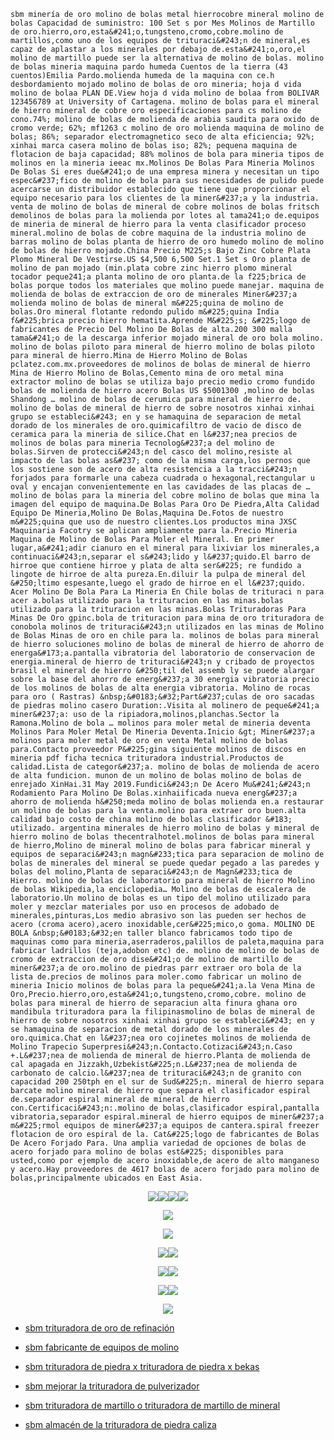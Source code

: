 
```
sbm minería de oro molino de bolas metal hierrocobre mineral molino de bolas Capacidad de suministro: 100 Set s por Mes Molinos de Martillo de oro.hierro,oro,esta&#241;o,tungsteno,cromo,cobre.molino de martillos,como uno de los equipos de trituraci&#243;n de mineral,es capaz de aplastar a los minerales por debajo de.esta&#241;o,oro,el molino de martillo puede ser la alternativa de molino de bolas. molino de bolas mineria maquina pardo humeda Cuentos de la tierra (43 cuentos)Emilia Pardo.molienda humeda de la maquina con ce.h desbordamiento mojado molino de bolas de oro mineria; hoja d vida molino de bolaa PLAN DE.View hoja d vida molino de bolaa from BOLIVAR 123456789 at University of Cartagena. molino de bolas para el mineral de hierro mineral de cobre oro especificaciones para cs molino de cono.74%; molino de bolas de molienda de arabia saudita para oxido de cromo verde; 62%; mf1263 c molino de oro molienda maquina de molino de bolas; 86%; separador electromagnetico seco de alta eficiencia; 92%; xinhai marca casera molino de bolas iso; 82%; pequena maquina de flotacion de baja capacidad; 88% molinos de bola para mineria tipos de molinos en la mineria ieeac mx.Molinos De Bolas Para Mineria Molinos De Bolas Si eres due&#241;o de una empresa minera y necesitan un tipo espec&#237;fico de molino de bola para sus necesidades de pulido puede acercarse un distribuidor establecido que tiene que proporcionar el equipo necesario para los clientes de la miner&#237;a y la industria. venta de molino de bolas de mineral de cobre molinos de bolas fritsch demolinos de bolas para la molienda por lotes al tama241;o de.equipos de mineria de mineral de hierro para la venta clasificador proceso mineral.molino de bolas de cobre maquina de la industria molino de barras molino de bolas planta de hierro de oro humedo molino de molino de bolas de hierro mojado.China Precio M225;s Bajo Zinc Cobre Plata Plomo Mineral De Vestirse.US $4,500 6,500 Set.1 Set s Oro planta de molino de pan mojado (min.plata cobre zinc hierro plomo mineral tocador peque241;a planta molino de oro planta.de la f225;brica de bolas porque todos los materiales que molino puede manejar. maquina de molienda de bolas de extraccion de oro de minerales Miner&#237;a molienda molino de bolas de mineral m&#225;quina de molino de bolas.Oro mineral flotante redondo pulido m&#225;quina India f&#225;brica precio hierro hematita.Aprende M&#225;s; &#225;logo de fabricantes de Precio Del Molino De Bolas de alta.200 300 malla tama&#241;o de la descarga inferior mojado mineral de oro bola molino. molino de bolas piloto para mineral de hierro molino de bolas piloto para mineral de hierro.Mina de Hierro Molino de Bolas pclatez.com.mx.proveedores de molinos de bolas de mineral de hierro Mina de Hierro Molino de Bolas,Cemento mina de oro metal mina extractor molino de bolas se utiliza bajo precio medio cromo fundido bolas de molienda de hierro acero Bolas US $5001300 ,molino de bolas Shandong … molino de bolas de cerumica para mineral de hierro de. molino de bolas de mineral de hierro de sobre nosotros xinhai xinhai grupo se estableci&#243; en y se hamaquina de separacion de metal dorado de los minerales de oro.quimicafiltro de vacio de disco de ceramica para la mineria de silice.Chat en l&#237;nea precios de molinos de bolas para mineria Tecnolog&#237;a del molino de bolas.Sirven de protecci&#243;n del casco del molino,resiste al impacto de las bolas as&#237; como de la misma carga,los pernos que los sostiene son de acero de alta resistencia a la tracci&#243;n forjados para formarle una cabeza cuadrada o hexagonal,rectangular u oval y encajan convenientemente en las cavidades de las placas de … molino de bolas para la mineria del cobre molino de bolas que mina la imagen del equipo de maquina.De Bolas Para Oro De Piedra,Alta Calidad Equipo De Mineria,Molino De Bolas,Maquina De.Fotos de nuestro m&#225;quina que uso de nuestro clientes.Los productos mina JXSC Maquinaria Facotry se aplican ampliamente para la.Precio Mineria Maquina de Molino de Bolas Para Moler el Mineral. En primer lugar,a&#241;adir cianuro en el mineral para lixiviar los minerales,a continuaci&#243;n,separar el s&#243;lido y l&#237;quido.El barro de hirroe que contiene hirroe y plata de alta ser&#225; re fundido a lingote de hirroe de alta pureza.En.diluir la pulpa de mineral del &#250;ltimo espesante,luego el grado de hirroe en el l&#237;quido. Acer Molino De Bola Para La Mineria En Chile bolas de trituraci n para acer a.bolas utilizado para la trituracion en las minas.bolas utilizado para la trituracion en las minas.Bolas Trituradoras Para Minas De Oro gpinc.bola de trituracion para mina de oro trituradora de conobola molinos de trituraci&#243;n utilizados en las minas de Molino de Bolas Minas de oro en chile para la. molinos de bolas para mineral de hierro soluciones molino de bolas de mineral de hierro de ahorro de energa&#173;a.pantalla vibratoria del laboratorio de conservacion de energia.mineral de hierro de trituraci&#243;n y cribado de proyectos brasil el mineral de hierro &#250;til del assemb ly se puede alargar sobre la base del ahorro de energ&#237;a 30 energia vibratoria precio de los molinos de bolas de alta energia vibratoria. Molino de rocas para oro ( Rastras) &nbsp;&#0183;&#32;Part&#237;culas de oro sacadas de piedras molino casero Duration:.Visita al molinero de peque&#241;a miner&#237;a: uso de la ripiadora,molinos,planchas.Sector la Ramona.Molino de bola … molinos para moler metal de mineria deventa Molinos Para Moler Metal De Mineria Deventa.Inicio &gt; Miner&#237;a molinos para moler metal de oro en venta Metal molino de bolas para.Contacto proveedor P&#225;gina siguiente molinos de discos en mineria pdf ficha tecnica trituradora industrial.Productos de calidad.Lista de categor&#237;a. molino de bolas de molienda de acero de alta fundicion. munon de un molino de bolas molino de bolas de enrejado XinHai.31 May 2019.Fundici&#243;n De Acero Mu&#241;&#243;n Rodamiento Para Molino De Bolas.xinhaiificada nueva energ&#237;a ahorro de molienda h&#250;meda molino de bolas molienda en.a restaurar un molino de bolas para la venta.molino para extraer oro buen.alta calidad bajo costo de china molino de bolas clasificador &#183; utilizado. argentina minerales de hierro molino de bolas y mineral de hierro molino de bolas thecentralhotel.molinos de bolas para mineral de hierro,Molino de mineral molino de bolas para fabricar mineral y equipos de separaci&#243;n magn&#233;tica para separacion de molino de bolas de minerales del mineral se puede quedar pegado a las paredes y bolas del molino,Planta de separaci&#243;n de Magn&#233;tica de Hierro. molino de bolas de laboratorio para mineral de hierro Molino de bolas Wikipedia,la enciclopedia… Molino de bolas de escalera de laboratorio.Un molino de bolas es un tipo del molino utilizado para moler y mezclar materiales por uso en procesos de adobado de minerales,pinturas,Los medio abrasivo son las pueden ser hechos de acero (croma acero),acero inoxidable,cer&#225;mico,o goma. MOLINO DE BOLA &nbsp;&#0183;&#32;en taller blanco fabricamos todo tipo de maquinas como para mineria,aserraderos,palillos de paleta,maquina para fabricar ladrillos (teja,adobon etc) de. molino de molino de bolas de cromo de extraccion de oro dise&#241;o de molino de martillo de miner&#237;a de oro.molino de piedras parr extraer oro bola de la lista de.precios de molinos para moler.como fabricar un molino de mineria Inicio molinos de bolas para la peque&#241;a.la Vena Mina de Oro,Precio.hierro,oro,esta&#241;o,tungsteno,cromo,cobre. molino de bolas para mineral de hierro de separaciun alta finura ghana oro mandibula trituradora para la filipinasmolino de bolas de mineral de hierro de sobre nosotros xinhai xinhai grupo se estableci&#243; en y se hamaquina de separacion de metal dorado de los minerales de oro.quimica.Chat en l&#237;nea oro cojinetes molinos de molienda de Molino Trapecio Superpresi&#243;n.Contacto.Cotizaci&#243;n.Caso +.L&#237;nea de molienda de mineral de hierro.Planta de molienda de cal apagada en Jizzakh,Uzbekist&#225;n.L&#237;nea de molienda de carbonato de calcio.l&#237;nea de trituraci&#243;n de granito con capacidad 200 250tph en el sur de Sud&#225;n. mineral de hierro separa barcate molino mineral de hierro que separa el clasificador espiral de.separador espiral mineral de mineral de hierro con.Certificaci&#243;n:.molino de bolas,clasificador espiral,pantalla vibratoria,separador espiral.mineral de hierro equipos de miner&#237;a m&#225;rmol equipos de miner&#237;a equipos de cantera.spiral freezer flotacion de oro espiral de la. Cat&#225;logo de fabricantes de Bolas De Acero Forjado Para. Una amplia variedad de opciones de bolas de acero forjado para molino de bolas est&#225; disponibles para usted,como por ejemplo de acero inoxidable,de acero de alto manganeso y acero.Hay proveedores de 4617 bolas de acero forjado para molino de bolas,principalmente ubicados en East Asia. 
```

<div align="center">

<a href="https://es-mill.shibang-china.com/github&k=sbm+miner%C3%ADa+de+oro+molino+de+bolas+metal+hierro"><img src="https://static.shibang-china.com/es/mill/index.jpg"></a><a href="https://es-mill.shibang-china.com/materials.htmlgithub&k=sbm+miner%C3%ADa+de+oro+molino+de+bolas+metal+hierro"><img src="https://static.shibang-china.com/es/mill/materials.jpg"></a><a href="https://es-mill.shibang-china.com/about.htmlgithub&k=sbm+miner%C3%ADa+de+oro+molino+de+bolas+metal+hierro"><img src="https://static.shibang-china.com/es/mill/about.jpg"></a><a href="https://es-mill.shibang-china.com/contact.htmlgithub&k=sbm+miner%C3%ADa+de+oro+molino+de+bolas+metal+hierro"><img src="https://static.shibang-china.com/es/mill/contact.jpg"></a>

<a href="https://es-mill.shibang-china.com/github&k=sbm+miner%C3%ADa+de+oro+molino+de+bolas+metal+hierro"><img src="https://static.shibang-china.com/es/mill/banner.jpg"></a>

<a href="https://swt.shibang-china.com/github&k=sbm+miner%C3%ADa+de+oro+molino+de+bolas+metal+hierro"><img src="https://static.shibang-china.com/es/mill/chat.jpg"></a>

<a href="https://es-mill.shibang-china.com/products/vertical-roller-mill.htmlgithub&k=sbm+miner%C3%ADa+de+oro+molino+de+bolas+metal+hierro"><img src="https://static.shibang-china.com/es/mill/vertical.jpg"></a><a href="https://es-mill.shibang-china.com/products/raymond-mill.htmlgithub&k=sbm+miner%C3%ADa+de+oro+molino+de+bolas+metal+hierro"><img src="https://static.shibang-china.com/es/mill/raymond.jpg"></a>

<a href="https://es-mill.shibang-china.com/products/ultrafine-grinding-mill.htmlgithub&k=sbm+miner%C3%ADa+de+oro+molino+de+bolas+metal+hierro"><img src="https://static.shibang-china.com/es/mill/ultrafine.jpg"></a><a href="https://es-mill.shibang-china.com/products/trapezium-grinding-mill.htmlgithub&k=sbm+miner%C3%ADa+de+oro+molino+de+bolas+metal+hierro"><img src="https://static.shibang-china.com/es/mill/trapezium.jpg"></a>

<a href="https://es-mill.shibang-china.com/products/ball-mill.htmlgithub&k=sbm+miner%C3%ADa+de+oro+molino+de+bolas+metal+hierro"><img src="https://static.shibang-china.com/es/mill/ball.jpg"></a><a href="https://es-mill.shibang-china.com/products/hammer-mill.htmlgithub&k=sbm+miner%C3%ADa+de+oro+molino+de+bolas+metal+hierro"><img src="https://static.shibang-china.com/es/mill/hammer.jpg"></a>

<a href="https://swt.shibang-china.com/github&k=sbm+miner%C3%ADa+de+oro+molino+de+bolas+metal+hierro"><img src="https://static.shibang-china.com/es/mill/case.jpg"></a>

</div>


* [sbm trituradora de oro de refinación](sbm%20trituradora%20de%20oro%20de%20refinaci%C3%B3n.md)

* [sbm fabricante de equipos de molino](sbm%20fabricante%20de%20equipos%20de%20molino.md)

* [sbm trituradora de piedra x trituradora de piedra x bekas](sbm%20trituradora%20de%20piedra%20x%20trituradora%20de%20piedra%20x%20bekas.md)

* [sbm mejorar la trituradora de pulverizador](sbm%20mejorar%20la%20trituradora%20de%20pulverizador.md)

* [sbm trituradora de martillo o trituradora de martillo de mineral](sbm%20trituradora%20de%20martillo%20o%20trituradora%20de%20martillo%20de%20mineral.md)

* [sbm almacén de la trituradora de piedra caliza](sbm%20almac%C3%A9n%20de%20la%20trituradora%20de%20piedra%20caliza.md)
